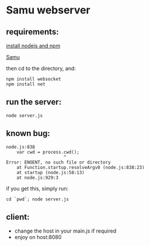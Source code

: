 Samu webserver
==============

requirements:
-------------

[install nodejs and npm](https://github.com/nodejs/node)


[Samu](https://github.com/sas15/amminadab)


then cd to the directory, and:

```
npm install websocket
npm install net
```

run the server:
----

```
node server.js
```
known bug:
----
```
node.js:838
    var cwd = process.cwd();
                      ^
Error: ENOENT, no such file or directory
    at Function.startup.resolveArgv0 (node.js:838:23)
    at startup (node.js:58:13)
    at node.js:929:3
```
if you get this, simply run:
```
cd `pwd`; node server.js
```


client:
-------
- change the host in your main.js if required
- enjoy on host:8080
